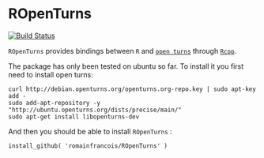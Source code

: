 # ROpenTurns

[![Build Status](https://travis-ci.org/romainfrancois/ROpenTurns.png?branch=master)](https://travis-ci.org/romainfrancois/ROpenTurns)

`ROpenTurns` provides bindings between `R` and [`open turns`](http://www.openturns.org/)
through [`Rcpp`](http://rcpp.org/). 

The package has only been tested on ubuntu so far. To install it you first need
to install open turns: 

```
curl http://debian.openturns.org/openturns.org-repo.key | sudo apt-key add -
sudo add-apt-repository -y "http://ubuntu.openturns.org/dists/precise/main/"
sudo apt-get install libopenturns-dev
```

And then you should be able to install `ROpenTurns` :

```
install_github( 'romainfrancois/ROpenTurns' )
```
